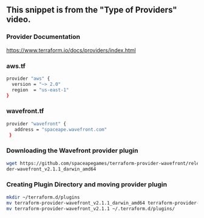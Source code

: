 ## This snippet is from the "Type of Providers" video.

### Provider Documentation

https://www.terraform.io/docs/providers/index.html

### aws.tf

```sh
provider "aws" {
  version = "~> 2.0"
  region  = "us-east-1"
}
```

### wavefront.tf
```sh
provider "wavefront" {
   address = "spaceape.wavefront.com"
 }
```
### Downloading the Wavefront provider plugin

```sh
wget https://github.com/spaceapegames/terraform-provider-wavefront/releases/download/v2.1.1/terraform-provi
der-wavefront_v2.1.1_darwin_amd64
```

### Creating Plugin Directory and moving provider plugin

```sh
mkdir ~/terraform.d/plugins
mv terraform-provider-wavefront_v2.1.1_darwin_amd64 terraform-provider-wavefront_v2.1.1
mv terraform-provider-wavefront_v2.1.1 ~/.terraform.d/plugins/
```
